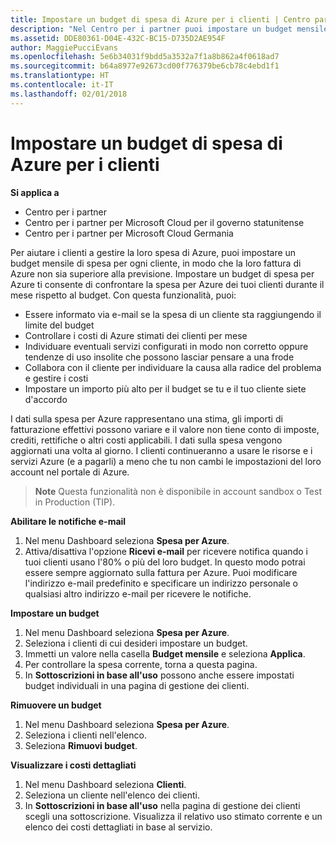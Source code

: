 ```yaml
---
title: Impostare un budget di spesa di Azure per i clienti | Centro partner
description: "Nel Centro per i partner puoi impostare un budget mensile per ogni cliente, così le fatture di Azure non saranno una sorpresa alla fine del mese."
ms.assetid: DDE80361-D04E-432C-BC15-D735D2AE954F
author: MaggiePucciEvans
ms.openlocfilehash: 5e6b34031f9bdd5a3532a7f1a8b862a4f0618ad7
ms.sourcegitcommit: b64a8977e92673cd00f776379be6cb78c4ebd1f1
ms.translationtype: HT
ms.contentlocale: it-IT
ms.lasthandoff: 02/01/2018
---
```

# <a name="set-an-azure-spending-budget-for-your-customers"></a>Impostare un budget di spesa di Azure per i clienti

**Si applica a**

-  Centro per i partner
-  Centro per i partner per Microsoft Cloud per il governo statunitense
-  Centro per i partner per Microsoft Cloud Germania

Per aiutare i clienti a gestire la loro spesa di Azure, puoi impostare un budget mensile di spesa per ogni cliente, in modo che la loro fattura di Azure non sia superiore alla previsione. Impostare un budget di spesa per Azure ti consente di confrontare la spesa per Azure dei tuoi clienti durante il mese rispetto al budget. Con questa funzionalità, puoi: 

-   Essere informato via e-mail se la spesa di un cliente sta raggiungendo il limite del budget
-   Controllare i costi di Azure stimati dei clienti per mese
-   Individuare eventuali servizi configurati in modo non corretto oppure tendenze di uso insolite che possono lasciar pensare a una frode
-   Collabora con il cliente per individuare la causa alla radice del problema e gestire i costi
-   Impostare un importo più alto per il budget se tu e il tuo cliente siete d'accordo

I dati sulla spesa per Azure rappresentano una stima, gli importi di fatturazione effettivi possono variare e il valore non tiene conto di imposte, crediti, rettifiche o altri costi applicabili. I dati sulla spesa vengono aggiornati una volta al giorno. I clienti continueranno a usare le risorse e i servizi Azure (e a pagarli) a meno che tu non cambi le impostazioni del loro account nel portale di Azure. 

>**Note**   Questa funzionalità non è disponibile in account sandbox o Test in Production (TIP).

**Abilitare le notifiche e-mail**
1.  Nel menu Dashboard seleziona **Spesa per Azure**.
2.  Attiva/disattiva l'opzione **Ricevi e-mail** per ricevere notifica quando i tuoi clienti usano l'80% o più del loro budget. In questo modo potrai essere sempre aggiornato sulla fattura per Azure. Puoi modificare l'indirizzo e-mail predefinito e specificare un indirizzo personale o qualsiasi altro indirizzo e-mail per ricevere le notifiche.

**Impostare un budget**
1.  Nel menu Dashboard seleziona **Spesa per Azure**.
2.  Seleziona i clienti di cui desideri impostare un budget. 
3. Immetti un valore nella casella **Budget mensile** e seleziona **Applica**.
4.  Per controllare la spesa corrente, torna a questa pagina.
5.  In **Sottoscrizioni in base all'uso** possono anche essere impostati budget individuali in una pagina di gestione dei clienti.

**Rimuovere un budget**
1.  Nel menu Dashboard seleziona **Spesa per Azure**.
2.  Seleziona i clienti nell'elenco.
3.  Seleziona **Rimuovi budget**.

**Visualizzare i costi dettagliati**
1.  Nel menu Dashboard seleziona **Clienti**.
2.  Seleziona un cliente nell'elenco dei clienti.
3.  In **Sottoscrizioni in base all'uso** nella pagina di gestione dei clienti scegli una sottoscrizione. Visualizza il relativo uso stimato corrente e un elenco dei costi dettagliati in base al servizio.


 

 



